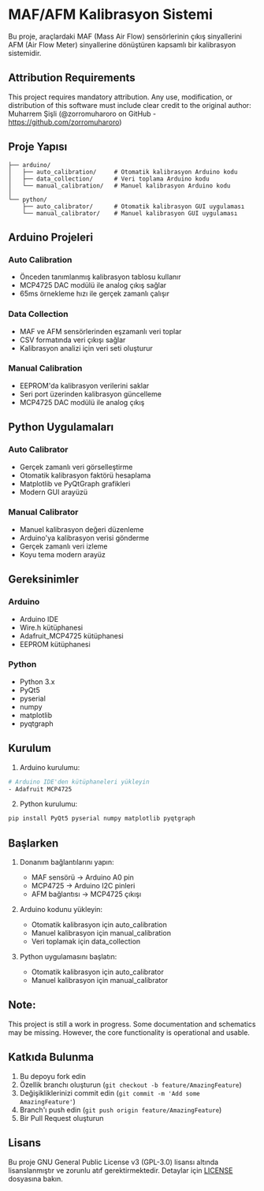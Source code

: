 # MAF/AFM Kalibrasyon Sistemi

Bu proje, araçlardaki MAF (Mass Air Flow) sensörlerinin çıkış sinyallerini AFM (Air Flow Meter) sinyallerine dönüştüren kapsamlı bir kalibrasyon sistemidir.

## Attribution Requirements
This project requires mandatory attribution. Any use, modification, or distribution 
of this software must include clear credit to the original author:
Muharrem Şişli (@zorromuharoro on GitHub - https://github.com/zorromuharoro)

## Proje Yapısı

```
├── arduino/
│   ├── auto_calibration/     # Otomatik kalibrasyon Arduino kodu
│   ├── data_collection/      # Veri toplama Arduino kodu
│   └── manual_calibration/   # Manuel kalibrasyon Arduino kodu
│
└── python/
    ├── auto_calibrator/      # Otomatik kalibrasyon GUI uygulaması
    └── manual_calibrator/    # Manuel kalibrasyon GUI uygulaması
```

## Arduino Projeleri

### Auto Calibration
- Önceden tanımlanmış kalibrasyon tablosu kullanır
- MCP4725 DAC modülü ile analog çıkış sağlar
- 65ms örnekleme hızı ile gerçek zamanlı çalışır

### Data Collection
- MAF ve AFM sensörlerinden eşzamanlı veri toplar
- CSV formatında veri çıkışı sağlar
- Kalibrasyon analizi için veri seti oluşturur

### Manual Calibration
- EEPROM'da kalibrasyon verilerini saklar
- Seri port üzerinden kalibrasyon güncelleme
- MCP4725 DAC modülü ile analog çıkış

## Python Uygulamaları

### Auto Calibrator
- Gerçek zamanlı veri görselleştirme
- Otomatik kalibrasyon faktörü hesaplama
- Matplotlib ve PyQtGraph grafikleri
- Modern GUI arayüzü

### Manual Calibrator
- Manuel kalibrasyon değeri düzenleme
- Arduino'ya kalibrasyon verisi gönderme
- Gerçek zamanlı veri izleme
- Koyu tema modern arayüz

## Gereksinimler

### Arduino
- Arduino IDE
- Wire.h kütüphanesi
- Adafruit_MCP4725 kütüphanesi
- EEPROM kütüphanesi

### Python
- Python 3.x
- PyQt5
- pyserial
- numpy
- matplotlib
- pyqtgraph

## Kurulum

1. Arduino kurulumu:
```bash
# Arduino IDE'den kütüphaneleri yükleyin
- Adafruit MCP4725
```

2. Python kurulumu:
```bash
pip install PyQt5 pyserial numpy matplotlib pyqtgraph
```

## Başlarken

1. Donanım bağlantılarını yapın:
   - MAF sensörü -> Arduino A0 pin
   - MCP4725 -> Arduino I2C pinleri
   - AFM bağlantısı -> MCP4725 çıkışı

2. Arduino kodunu yükleyin:
   - Otomatik kalibrasyon için auto_calibration
   - Manuel kalibrasyon için manual_calibration
   - Veri toplamak için data_collection

3. Python uygulamasını başlatın:
   - Otomatik kalibrasyon için auto_calibrator
   - Manuel kalibrasyon için manual_calibrator
   
## Note:

This project is still a work in progress. Some documentation and schematics may be missing. However, the core functionality is operational and usable.

## Katkıda Bulunma

1. Bu depoyu fork edin
2. Özellik branchı oluşturun (`git checkout -b feature/AmazingFeature`)
3. Değişikliklerinizi commit edin (`git commit -m 'Add some AmazingFeature'`)
4. Branch'ı push edin (`git push origin feature/AmazingFeature`)
5. Bir Pull Request oluşturun

## Lisans

Bu proje GNU General Public License v3 (GPL-3.0) lisansı altında lisanslanmıştır ve zorunlu atıf gerektirmektedir. Detaylar için [LICENSE](LICENSE) dosyasına bakın.
